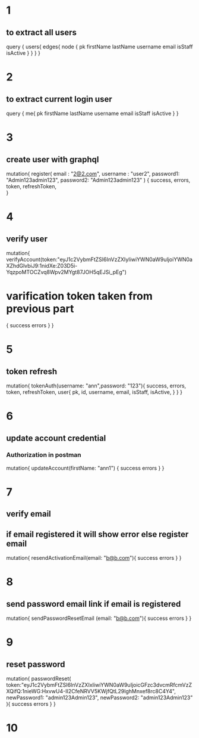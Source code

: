 # 1
## to extract all users
query {
  users{
    edges{
      node {
        pk
        firstName
        lastName
        username
        email
        isStaff
        isActive
      }
    }
  }
}

# 2
## to extract current login user
query {
    me{
        pk
        firstName
        lastName
        username
        email
        isStaff
        isActive
    }
}

# 3
## create user with graphql
mutation{
  register(
    email : "2@2.com",
    username : "user2",
    password1: "Admin123admin123",
    password2: "Admin123admin123"
  )
  {
    success,
    errors,
    token,
    refreshToken,    
  }

# 4
  ## verify user 
  mutation{
  verifyAccount(token:"eyJ1c2VybmFtZSI6InVzZXIyIiwiYWN0aW9uIjoiYWN0aXZhdGlvbiJ9:1nidXe:Z03D5i-YqzpoMTOCZvq8Wpv2MYgt87JOH5qEJSi_pEg") 
  # varification token taken from previous part
  {
    success
    errors
  }
}

# 5
## token refresh
mutation{
  tokenAuth(username: "ann",password: "123"){
    success,
    errors,
    token,
    refreshToken,
    user{
      pk,
      id,
      username,
      email,
      isStaff,
      isActive,
    }
  }
}  

# 6
## update account credential

### Authorization in postman

mutation{
  updateAccount(firstName: "ann1")
  {
    success
    errors
  }
}

# 7
## verify email

## if email registered it will show error else register email

mutation{
  resendActivationEmail(email: "b@b.com"){
    success
    errors
  }
}

# 8
## send password email link if email is registered

mutation{
  sendPasswordResetEmail (email: "b@b.com"){
   success
    errors
  }
}

# 9
## reset password

mutation{
  passwordReset(
    token:"eyJ1c2VybmFtZSI6InVzZXIxIiwiYWN0aW9uIjoicGFzc3dvcmRfcmVzZXQifQ:1nieWG:HxvwU4-II2CfeNRVV5KWjfQtL29lghMnxef8rc8C4Y4",
    newPassword1: "admin123Admin123",
    newPassword2: "admin123Admin123"
  ){
    success
    errors
  }
}

# 10
